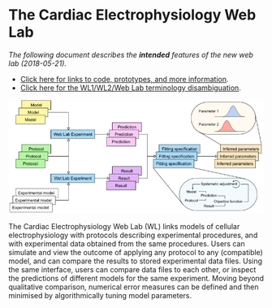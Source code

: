 # The Cardiac Electrophysiology Web Lab

_The following document describes the **intended** features of the new web lab (2018-05-21)._

* [Click here for links to code, prototypes, and more information](links.md).
* [Click here for the WL1/WL2/Web Lab terminology disambiguation](terminology.md).

![A schematic overview of the cardiac electrophysiology web lab](img/overview.png)

The Cardiac Electrophysiology Web Lab (WL) links models of cellular electrophysiology with protocols describing experimental procedures, and with experimental data obtained from the same procedures.
Users can simulate and view the outcome of applying any protocol to any (compatible) model, and can compare the results to stored experimental data files.
Using the same interface, users can compare data files to each other, or inspect the predictions of different models for the same experiment.
Moving beyond qualitative comparison, numerical error measures can be defined and then minimised by algorithmically tuning model parameters.


